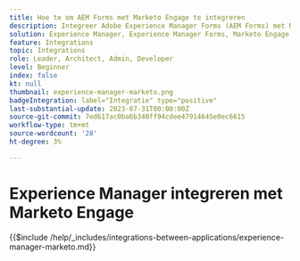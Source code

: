 ```yaml
---
title: Hoe te om AEM Forms met Marketo Engage te integreren
description: Integreer Adobe Experience Manager Forms (AEM Forms) met Marketo Engage stroomlijnt loodgeneratie.
solution: Experience Manager, Experience Manager Forms, Marketo Engage
feature: Integrations
topic: Integrations
role: Leader, Architect, Admin, Developer
level: Beginner
index: false
kt: null
thumbnail: experience-manager-marketo.png
badgeIntegration: label="Integratie" type="positive"
last-substantial-update: 2023-07-31T00:00:00Z
source-git-commit: 7ed617ac0ba6b340ff94cdee47914645e0ec6615
workflow-type: tm+mt
source-wordcount: '28'
ht-degree: 3%

---
```



# Experience Manager integreren met Marketo Engage

{{$include /help/_includes/integrations-between-applications/experience-manager-marketo.md}}

